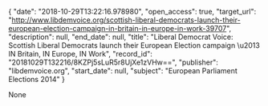 {
  "date": "2018-10-29T13:22:16.978980", 
  "open_access": true, 
  "target_url": "http://www.libdemvoice.org/scottish-liberal-democrats-launch-their-european-election-campaign-in-britain-in-europe-in-work-39707", 
  "description": null, 
  "end_date": null, 
  "title": "Liberal Democrat Voice: Scottish Liberal Democrats launch their European Election campaign \u2013 IN Britain, IN Europe, IN Work", 
  "record_id": "20181029T132216/8KZPj5sLuR5r8UjXe1zVHw==", 
  "publisher": "libdemvoice.org", 
  "start_date": null, 
  "subject": "European Parliament Elections 2014"
}

None